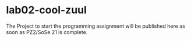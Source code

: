 # lab02-cool-zuul

The Project to start the programming assignment will be published here
as soon as PZ2/SoSe 21 is complete.

